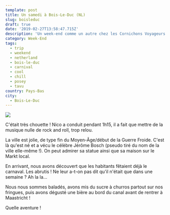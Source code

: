 ```yaml
---
template: post
title: Un samedi à Bois-Le-Duc (NL)
slug: boisleduc
draft: true
date: '2019-02-27T13:58:47.715Z'
description: 'Un week-end comme un autre chez les Cornichons Voyageurs : sur la route...'
category: Week-End
tags:
  - trip
  - weekend
  - netherland
  - bois-le-duc
  - carnival
  - cool
  - chill
  - posey
  - tavu
country: Pays-Bas
city:
  - Bois-Le-Duc
---
```


![](/media/52692466_2290029051040545_7488926958395326464_n.jpg)

C'était très chouette ! Nico a conduit pendant 1h15, il a fait que mettre de la musique nulle de rock and roll, trop relou.

La ville est jolie, de type fin du Moyen-Âge/début de la Guerre Froide. C'est là qu'est né et a vécu le célèbre Jérôme Bosch (pseudo tiré du nom de la ville elle-même !). On peut admirer sa statue ainsi que sa maison sur le Markt local.

En arrivant, nous avons découvert que les habitants fêtaient déjà le carnaval. Les abrutis ! Ne leur a-t-on pas dit qu'il n'était que dans une semaine ? Ah la la...

Nous nous sommes baladés, avons mis du sucre à churros partout sur nos fringues, puis avons dégusté une bière au bord du canal avant de rentrer à Maastricht !

Quelle aventure !
